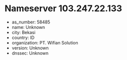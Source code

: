 # Nameserver 103.247.22.133

* as_number: 58485
* name: Unknown
* city: Bekasi
* country: ID
* organization: PT. Wifian Solution
* version: Unknown
* dnssec: Unknown
